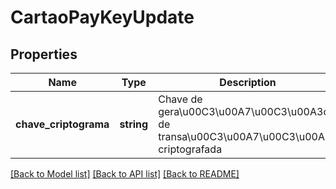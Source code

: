 # CartaoPayKeyUpdate

## Properties
Name | Type | Description | Notes
------------ | ------------- | ------------- | -------------
**chave_criptograma** | **string** | Chave de gera\u00C3\u00A7\u00C3\u00A3o de transa\u00C3\u00A7\u00C3\u00A3o criptografada | 

[[Back to Model list]](../README.md#documentation-for-models) [[Back to API list]](../README.md#documentation-for-api-endpoints) [[Back to README]](../README.md)


